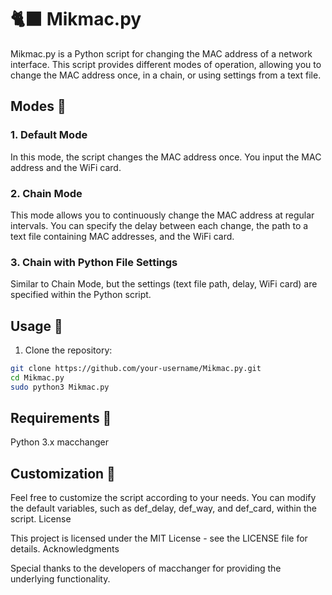 # 🐈‍⬛ Mikmac.py

Mikmac.py is a Python script for changing the MAC address of a network interface. This script provides different modes of operation, allowing you to change the MAC address once, in a chain, or using settings from a text file.

## Modes 🔨

### 1. Default Mode
In this mode, the script changes the MAC address once. You input the MAC address and the WiFi card.

### 2. Chain Mode
This mode allows you to continuously change the MAC address at regular intervals. You can specify the delay between each change, the path to a text file containing MAC addresses, and the WiFi card.

### 3. Chain with Python File Settings
Similar to Chain Mode, but the settings (text file path, delay, WiFi card) are specified within the Python script.

## Usage 📜

1. Clone the repository:

```bash
git clone https://github.com/your-username/Mikmac.py.git
cd Mikmac.py
sudo python3 Mikmac.py
```

## Requirements 🧰

 Python 3.x
 macchanger

## Customization 🎨

Feel free to customize the script according to your needs. You can modify the default variables, such as def_delay, def_way, and def_card, within the script.
License

This project is licensed under the MIT License - see the LICENSE file for details.
Acknowledgments

Special thanks to the developers of macchanger for providing the underlying functionality.
   


